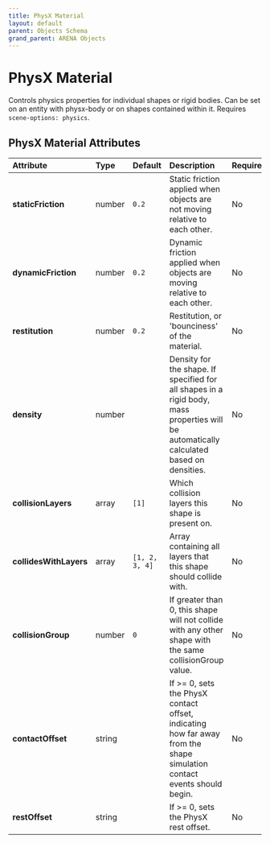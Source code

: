 ```yaml
---
title: PhysX Material
layout: default
parent: Objects Schema
grand_parent: ARENA Objects
---
```


<!--CAUTION: This file is autogenerated from https://github.com/arenaxr/arena-schemas. Changes made here may be overwritten.-->


PhysX Material
==============


Controls physics properties for individual shapes or rigid bodies. Can be set on an entity with physx-body or on shapes contained within it. Requires `scene-options: physics`.

PhysX Material Attributes
--------------------------

|Attribute|Type|Default|Description|Required|
| :--- | :--- | :--- | :--- | :--- |
|**staticFriction**|number|```0.2```|Static friction applied when objects are not moving relative to each other.|No|
|**dynamicFriction**|number|```0.2```|Dynamic friction applied when objects are moving relative to each other.|No|
|**restitution**|number|```0.2```|Restitution, or 'bounciness' of the material.|No|
|**density**|number||Density for the shape. If specified for all shapes in a rigid body, mass properties will be automatically calculated based on densities.|No|
|**collisionLayers**|array|```[1]```|Which collision layers this shape is present on.|No|
|**collidesWithLayers**|array|```[1, 2, 3, 4]```|Array containing all layers that this shape should collide with.|No|
|**collisionGroup**|number|```0```|If greater than 0, this shape will not collide with any other shape with the same collisionGroup value.|No|
|**contactOffset**|string||If >= 0, sets the PhysX contact offset, indicating how far away from the shape simulation contact events should begin.|No|
|**restOffset**|string||If >= 0, sets the PhysX rest offset.|No|
